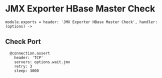 
# JMX Exporter HBase Master Check

    module.exports = header: 'JMX Exporter HBase Master Check', handler: (options) ->

## Check Port

      @connection.assert
        header: 'TCP'
        servers: options.wait.jmx
        retry: 3
        sleep: 3000
